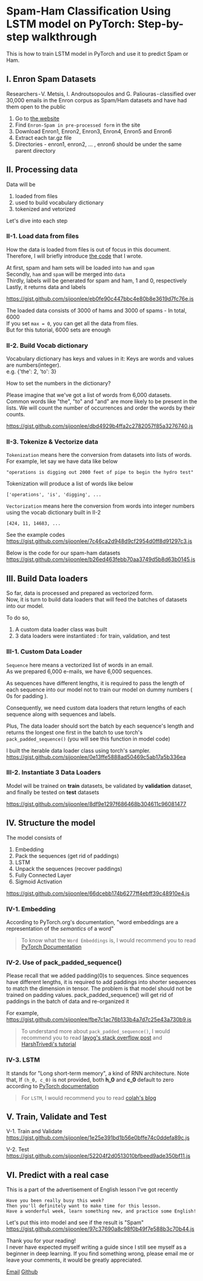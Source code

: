 #  Spam-Ham Classification Using LSTM model on PyTorch: Step-by-step walkthrough

This is how to train LSTM model in PyTorch and use it to predict Spam or Ham.

## I. Enron Spam Datasets 
Researchers - V. Metsis, I. Androutsopoulos and G. Paliouras - classified over 30,000 emails in the Enron corpus as Spam/Ham datasets and have had them open to the public

1. Go to [the website](http://nlp.cs.aueb.gr/software_and_datasets/Enron-Spam/index.html)
2. Find `Enron-Spam in pre-processed form` in the site
3. Download Enron1, Enron2, Enron3, Enron4, Enron5 and Enron6
4. Extract each tar.gz file
5. Directories - enron1, enron2, ... , enron6 should be under the same parent directory

## II. Processing data
Data will be  
1) loaded from files  
2) used to build vocabulary dictionary  
3) tokenized and vetorized  

Let's dive into each step

### II-1. Load data from files

How the data is loaded from files is out of focus in this document.  
Therefore, I will briefly introduce [the code]() that I wrote.  

At first, spam and ham sets will be loaded into `ham` and `spam`  
Secondly, `ham` and `spam` will be merged into `data`  
Thirdly, labels will be generated for spam and ham, 1 and 0, respectively  
Lastly, it returns data and labels  

https://gist.github.com/sijoonlee/eb0fe90c447bbc4e80b8e3619d7fc76e.js

The loaded data consists of 3000 of hams and 3000 of spams - In total, 6000  
If you set `max = 0`, you can get all the data from files.  
But for this tutorial, 6000 sets are enough

### II-2.  Build Vocab dictionary

Vocabulary dictionary has keys and values in it: Keys are words and values are numbers(integer).  
e.g. {'the': 2, 'to': 3}

How to set the numbers in the dictionary?  

Please imagine that we've got a list of words from 6,000 datasets.  
Common words like "the", "to" and "and" are more likely to be present in the lists.
We will count the number of occurrences and order the words by their counts.

https://gist.github.com/sijoonlee/dbd4929b4ffa2c2782057f85a3276740.js

### II-3. Tokenize & Vectorize data
`Tokenization` means here the conversion from datasets into lists of words.
For example, let say we have data like below
```
"operations is digging out 2000 feet of pipe to begin the hydro test"
```
Tokenization will produce a list of words like below
```
['operations', 'is', 'digging', ...
```
`Vectorization` means here the conversion from words into integer numbers using the vocab dictionary built in II-2
```
[424, 11, 14683, ...
```  
See the example codes
https://gist.github.com/sijoonlee/7c46ca2d948d9cf2954d0ff8d91297c3.js

Below is the code for our spam-ham datasets
https://gist.github.com/sijoonlee/b26ed463febb70aa3749d5b8d63b0145.js


## III. Build Data loaders
So far, data is processed and prepared as vectorized form.  
Now, it is turn to build data loaders that will feed the batches of datasets into our model.  

To do so,  
1) A custom data loader class was built
2) 3 data loaders were instantiated : for train, validation, and test

### III-1. Custom Data Loader
`Sequence` here means a vectorized list of words in an email.  
As we prepared 6,000 e-mails, we have 6,000 sequences.

As sequences have different lengths, it is required to pass the length of each sequence into our model not to train our model on dummy numbers ( 0s for padding ).

Consequently, we need custom data loaders that return lengths of each sequence along with sequences and labels.

Plus, The data loader should sort the batch by each sequence's length and returns the longest one first in the batch to use torch's `pack_padded_sequence()` (you will see this function in model code)

I built the iterable data loader class using torch's sampler.
https://gist.github.com/sijoonlee/0e13ffe5888ad50469c5ab17a5b336ea

### III-2. Instantiate 3 Data Loaders
Model will be trained on **train** datasets, be validated by **validation** dataset, and finally be tested on **test** datasets

https://gist.github.com/sijoonlee/8df9e1297f686468b304611c96081477


## IV. Structure the model

The model consists of
1) Embedding
2) Pack the sequences (get rid of paddings)
3) LSTM
4) Unpack the sequences (recover paddings)
4) Fully Connected Layer
5) Sigmoid Activation

https://gist.github.com/sijoonlee/66dcebb174b6277ff4ebff39c48910e4.js

### IV-1. Embedding
According to PyTorch.org's documentation, "word embeddings are a representation of the *semantics* of a word"

> To know what the `Word Embeddings` is, I would recommend you to read [PyTorch Documentation](*https://pytorch.org/tutorials/beginner/nlp/word_embeddings_tutorial.html)

### IV-2. Use of pack_padded_sequence()
Please recall that we added padding(0)s to sequences.
Since sequences have different lengths, it is required to add paddings into shorter sequences to match the dimension in tensor.
The problem is that model should not be trained on padding values.
pack_padded_sequence() will get rid of paddings in the batch of data and re-organized it

For example,
https://gist.github.com/sijoonlee/fbe7c1ac76b133b4a7d7c25e43a730b9.js

> To understand more about `pack_padded_sequence()`,
I would recommend you to read [layog's stack overflow post](https://stackoverflow.com/questions/49466894/how-to-correctly-give-inputs-to-embedding-lstm-and-linear-layers-in-pytorch/49473068#49473068) and [HarshTrivedi's tutorial](https://github.com/HarshTrivedi/packing-unpacking-pytorch-minimal-tutorial)

### IV-3. LSTM

It stands for "Long short-term memory", a kind of RNN architecture.
Note that, If `(h_0, c_0)` is not provided, both **h_0** and **c_0** default to zero according to [PyTorch documentation](https://pytorch.org/docs/stable/_modules/torch/nn/modules/rnn.html)

> For `LSTM`, I would recommend you to read [colah's blog](http://colah.github.io/posts/2015-08-Understanding-LSTMs/)


## V. Train, Validate and Test

V-1. Train and Validate
https://gist.github.com/sijoonlee/1e25e391bd1b56e0bffe74c0ddefa89c.js

V-2. Test
https://gist.github.com/sijoonlee/52204f2d0513010bfbeed9ade350bf11.js

## VI. Predict with a real case
This is a part of the advertisement of English lesson I've got recently
```
Have you been really busy this week?
Then you'll definitely want to make time for this lesson.
Have a wonderful week, learn something new, and practice some English!
```
Let's put this into model and see if the result is "Spam"
https://gist.github.com/sijoonlee/97c37690a8c98f0b49f7e588b3c70b44.js




Thank you for your reading!  
I never have expected myself writing a guide since I still see myself as a beginner in deep learning. If you find something wrong, please email me or leave your comments, it would be greatly appreciated.

[Email](shijoonlee@gmail.com)
[Github](https://github.com/sijoonlee)
